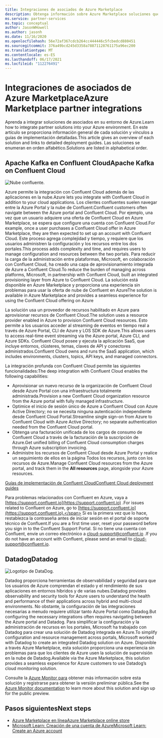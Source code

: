 ```yaml
---
title: Integraciones de asociados de Azure Marketplace
description: Obtenga información sobre Azure Marketplace soluciones que se integran con su entorno de Azure y obtenga un vínculo a las guías de implementación de asociados de Microsoft.
ms.service: partner-services
ms.topic: conceptual
author: JasonWHowell
ms.author: jasonh
ms.date: 11/16/2020
ms.openlocfilehash: 56e72af367cdcb264cc444446c5fcbedcd880451
ms.sourcegitcommit: 376a49bcd245d3358a78871128761175a96ec200
ms.translationtype: MT
ms.contentlocale: es-ES
ms.lasthandoff: 06/17/2021
ms.locfileid: "112276491"
---
```

# <a name="azure-marketplace-partner-integrations"></a><span data-ttu-id="a83db-103">Integraciones de asociados de Azure Marketplace</span><span class="sxs-lookup"><span data-stu-id="a83db-103">Azure Marketplace partner integrations</span></span>

<span data-ttu-id="a83db-104">Aprenda a integrar soluciones de asociados en su entorno de Azure.</span><span class="sxs-lookup"><span data-stu-id="a83db-104">Learn how to integrate partner solutions into your Azure environment.</span></span> <span data-ttu-id="a83db-105">En este artículo se proporciona información general de cada solución y vínculos a guías de implementación detalladas.</span><span class="sxs-lookup"><span data-stu-id="a83db-105">This article gives an overview of each solution and links to detailed deployment guides.</span></span> <span data-ttu-id="a83db-106">Las soluciones se enumeran en orden alfabético.</span><span class="sxs-lookup"><span data-stu-id="a83db-106">Solutions are listed in alphabetical order.</span></span> 

## <a name="apache-kafka-on-confluent-cloud"></a><span data-ttu-id="a83db-107">Apache Kafka en Confluent Cloud</span><span class="sxs-lookup"><span data-stu-id="a83db-107">Apache Kafka on Confluent Cloud</span></span>

![Nube confluente.](./media/partners/confluent-cloud.png)

<span data-ttu-id="a83db-109">Azure permite la integración con Confluent Cloud además de las aplicaciones en la nube.</span><span class="sxs-lookup"><span data-stu-id="a83db-109">Azure lets you integrate with Confluent Cloud in addition to your cloud applications.</span></span> <span data-ttu-id="a83db-110">Los clientes confluentes suelen navegar entre la Azure Portal y la nube de Confluent.</span><span class="sxs-lookup"><span data-stu-id="a83db-110">Confluent customers often navigate between the Azure portal and Confluent Cloud.</span></span> <span data-ttu-id="a83db-111">Por ejemplo, una vez que un usuario adquiere una oferta de Confluent Cloud en Azure Marketplace, se espera que configure una cuenta con Confluent Cloud.</span><span class="sxs-lookup"><span data-stu-id="a83db-111">For example, once a user purchases a Confluent Cloud offer in Azure Marketplace, they are then expected to set up an account with Confluent Cloud.</span></span> <span data-ttu-id="a83db-112">Este proceso agrega complejidad y tiempo, y requiere que los usuarios administren la configuración y los recursos entre los dos portales.</span><span class="sxs-lookup"><span data-stu-id="a83db-112">This process adds complexity and time, and requires users to manage configuration and resources between the two portals.</span></span> <span data-ttu-id="a83db-113">Para reducir la carga de la administración entre plataformas, Microsoft, en colaboración con Confluent Cloud, ha creado una capa de aprovisionamiento integrada de Azure a Confluent Cloud.</span><span class="sxs-lookup"><span data-stu-id="a83db-113">To reduce the burden of managing across platforms, Microsoft, in partnership with Confluent Cloud, built an integrated provisioning layer from Azure to Confluent Cloud.</span></span> <span data-ttu-id="a83db-114">La solución está disponible en Azure Marketplace y proporciona una experiencia sin problemas para usar la oferta de nube de Confluent en Azure</span><span class="sxs-lookup"><span data-stu-id="a83db-114">The solution is available in Azure Marketplace and  provides a seamless experience for using the Confluent Cloud offering on Azure</span></span>

<span data-ttu-id="a83db-115">La solución usa un proveedor de recursos habilitado en Azure para aprovisionar recursos de Confluent Cloud.</span><span class="sxs-lookup"><span data-stu-id="a83db-115">The solution uses a resource provider enabled in Azure to provision Confluent Cloud resources.</span></span> <span data-ttu-id="a83db-116">Esto permite a los usuarios acceder al streaming de eventos en tiempo real a través de Azure Portal, CLI de Azure y LOS SDK de Azure.</span><span class="sxs-lookup"><span data-stu-id="a83db-116">This allows users to access real-time event streaming via the Azure portal, Azure CLI, and Azure SDKs.</span></span> <span data-ttu-id="a83db-117">Confluent Cloud posee y ejecuta la aplicación SaaS, que incluye entornos, clústeres, temas, claves de API y conectores administrados.</span><span class="sxs-lookup"><span data-stu-id="a83db-117">Confluent Cloud owns and runs the SaaS application, which includes environments, clusters, topics, API keys, and managed connectors.</span></span>

<span data-ttu-id="a83db-118">La integración profunda con Confluent Cloud permite las siguientes funcionalidades:</span><span class="sxs-lookup"><span data-stu-id="a83db-118">The deep integration with Confluent Cloud enables the following capabilities:</span></span>

- <span data-ttu-id="a83db-119">Aprovisionar un nuevo recurso de la organización de Confluent Cloud desde Azure Portal con una infraestructura totalmente administrada.</span><span class="sxs-lookup"><span data-stu-id="a83db-119">Provision a new Confluent Cloud organization resource from the Azure portal with fully managed infrastructure.</span></span>
- <span data-ttu-id="a83db-120">Optimice el inicio de sesión único de Azure a Confluent Cloud con Azure Active Directory; no se necesita ninguna autenticación independiente desde Confluent Cloud Portal.</span><span class="sxs-lookup"><span data-stu-id="a83db-120">Streamline single sign-on from Azure to Confluent Cloud with Azure Active Directory; no separate authentication needed from the Confluent Cloud portal.</span></span>
- <span data-ttu-id="a83db-121">Obtenga una facturación unificada de los cargos de consumo de Confluent Cloud a través de la facturación de la suscripción de Azure.</span><span class="sxs-lookup"><span data-stu-id="a83db-121">Get unified billing of Confluent Cloud consumption charges through Azure subscription invoicing.</span></span>
- <span data-ttu-id="a83db-122">Administre los recursos de Confluent Cloud desde Azure Portal  y realice un seguimiento de ellos en la página Todos los recursos, junto con los recursos de Azure.</span><span class="sxs-lookup"><span data-stu-id="a83db-122">Manage Confluent Cloud resources from the Azure portal, and track them in the **All resources** page, alongside your Azure resources.</span></span>

[<span data-ttu-id="a83db-123">Guías de implementación de Confluent Cloud</span><span class="sxs-lookup"><span data-stu-id="a83db-123">Confluent Cloud deployment guides</span></span>](https://docs.confluent.io/current/cloud/marketplace/index.html)

<span data-ttu-id="a83db-124">Para problemas relacionados con Confluent en Azure, vaya a [https://support.confluent.io](https://support.confluent.io) .</span><span class="sxs-lookup"><span data-stu-id="a83db-124">For issues related to Confluent on Azure, go to [https://support.confluent.io](https://support.confluent.io).</span></span> <span data-ttu-id="a83db-125">Si es la primera vez que lo hace, restablezca la contraseña antes de iniciar sesión en el portal de soporte técnico de Confluent.</span><span class="sxs-lookup"><span data-stu-id="a83db-125">If you are a first time user, reset your password before you sign in to the Confluent Support Portal.</span></span> <span data-ttu-id="a83db-126">Si no tiene una cuenta con Confluent, envíe un correo electrónico a [cloud-support@confluent.io](mailto:cloud-support@confluent.io) .</span><span class="sxs-lookup"><span data-stu-id="a83db-126">If you do not have an account with Confluent, please send an email to [cloud-support@confluent.io](mailto:cloud-support@confluent.io).</span></span>

## <a name="datadog"></a><span data-ttu-id="a83db-127">Datadog</span><span class="sxs-lookup"><span data-stu-id="a83db-127">Datadog</span></span>

![Logotipo de DataDog.](./media/partners/datadog.png)

<span data-ttu-id="a83db-129">Datadog proporciona herramientas de observabilidad y seguridad para que los usuarios de Azure comprendan el estado y el rendimiento de sus aplicaciones en entornos híbridos y de varias nubes.</span><span class="sxs-lookup"><span data-stu-id="a83db-129">Datadog provides observability and security tools for Azure users to understand the health and performance of their applications across hybrid and multi-cloud environments.</span></span> <span data-ttu-id="a83db-130">No obstante, la configuración de las integraciones necesarias a menudo requiere utilizar tanto Azure Portal como Datadog.</span><span class="sxs-lookup"><span data-stu-id="a83db-130">But configuring the necessary integrations often requires navigating between the Azure portal and Datadog.</span></span> <span data-ttu-id="a83db-131">Para simplificar la configuración y la administración de recursos en los portales, Microsoft ha trabajado con Datadog para crear una solución de Datadog integrada en Azure.</span><span class="sxs-lookup"><span data-stu-id="a83db-131">To simplify configuration and resource management across portals, Microsoft worked with Datadog to create an integrated Datadog solution on Azure.</span></span> <span data-ttu-id="a83db-132">Disponible a través Azure Marketplace, esta solución proporciona una experiencia sin problemas para que los clientes de Azure usen la solución de supervisión en la nube de Datadog.</span><span class="sxs-lookup"><span data-stu-id="a83db-132">Available via the Azure Marketplace, this solution provides a seamless experience for Azure customers to use Datadog’s cloud monitoring solution.</span></span>

<span data-ttu-id="a83db-133">Consulte la [Azure Monitor para](/azure/azure-monitor/platform/partners#datadog) obtener más información sobre esta solución y registrarse para obtener la versión preliminar pública.</span><span class="sxs-lookup"><span data-stu-id="a83db-133">See the [Azure Monitor documentation](/azure/azure-monitor/platform/partners#datadog) to learn more about this solution and sign up for the public preview.</span></span>

## <a name="next-steps"></a><span data-ttu-id="a83db-134">Pasos siguientes</span><span class="sxs-lookup"><span data-stu-id="a83db-134">Next steps</span></span>

- [<span data-ttu-id="a83db-135">Azure Marketplace en línea</span><span class="sxs-lookup"><span data-stu-id="a83db-135">Azure Marketplace online store</span></span>](https://azure.microsoft.com/marketplace/)
- [<span data-ttu-id="a83db-136">Microsoft Learn: Creación de una cuenta de Azure</span><span class="sxs-lookup"><span data-stu-id="a83db-136">Microsoft Learn: Create an Azure account</span></span>](/learn/modules/create-an-azure-account/)
